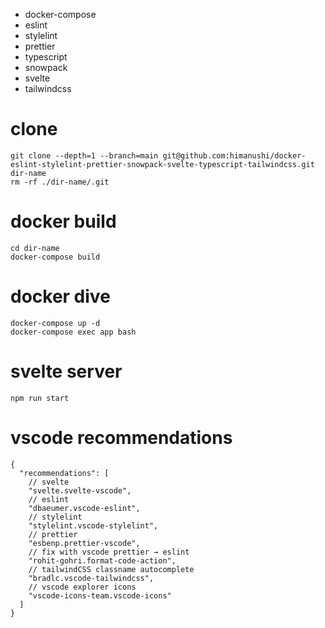 - docker-compose
- eslint
- stylelint
- prettier
- typescript
- snowpack
- svelte
- tailwindcss

# clone

```console
git clone --depth=1 --branch=main git@github.com:himanushi/docker-eslint-stylelint-prettier-snowpack-svelte-typescript-tailwindcss.git dir-name
rm -rf ./dir-name/.git
```

# docker build

```console
cd dir-name
docker-compose build
```

# docker dive

```console
docker-compose up -d
docker-compose exec app bash
```

# svelte server

```console
npm run start
```

# vscode recommendations

```jsonc
{
  "recommendations": [
    // svelte
    "svelte.svelte-vscode",
    // eslint
    "dbaeumer.vscode-eslint",
    // stylelint
    "stylelint.vscode-stylelint",
    // prettier
    "esbenp.prettier-vscode",
    // fix with vscode prettier → eslint
    "rohit-gohri.format-code-action",
    // tailwindCSS classname autocomplete
    "bradlc.vscode-tailwindcss",
    // vscode explorer icons
    "vscode-icons-team.vscode-icons"
  ]
}
```
